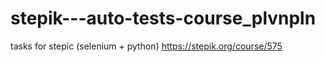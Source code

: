 # stepik---auto-tests-course_plvnpln
tasks for stepic (selenium + python)
https://stepik.org/course/575
